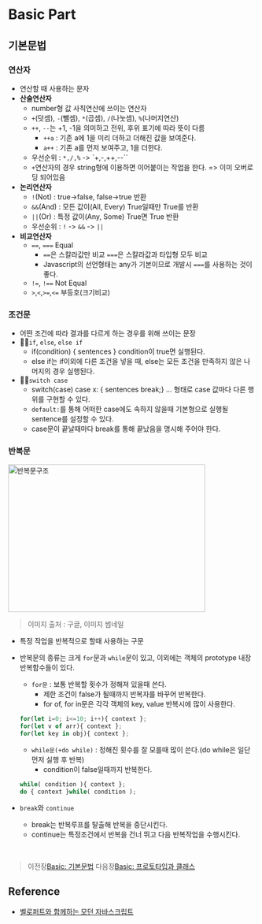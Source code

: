 # Basic Part

## 기본문법
<bt/>

### 연산자
- 연산할 때 사용하는 문자
- __산술연산자__
    - number형 값 사칙연산에 쓰이는 연산자
    - `+`(덧셈), `-`(뺄셈), `*`(곱셈), `/`(나눗셈), `%`(나머지연산)
    - `++`, `--`는 +1, -1을 의미하고 전위, 후위 표기에 따라 뜻이 다름
        - `++a` : 기존 a에 1을 미리 더하고 더해진 값을 보여준다.
        - `a++` : 기존 a를 먼저 보여주고, 1을 더한다.
    - 우선순위 : `*,/,%` -> `+,-,++,--``
    - `+`연산자의 경우 string형에 이용하면 이어붙이는 작업을 한다. => 이미 오버로딩 되어있음
- __논리연산자__
    - `!`(Not) : true->false, false->true 반환
    - `&&`(And) : 모든 값이(All, Every) True일때만 True를 반환
    - `||`(Or) : 특정 값이(Any, Some) True면 True 반환
    - 우선순위 : `!` -> `&&` -> `||`
- __비교연산자__
    - `==`, `===` Equal
        - `==`은 스칼라값만 비교 `===`은 스칼라값과 타입형 모두 비교
        - Javascript의 선언형태는 any가 기본이므로 개발시 `===`를 사용하는 것이 좋다.
    - `!=`, `!==` Not Equal
    - `>`,`<`,`>=`,`<=` 부등호(크기비교)

### 조건문
- 어떤 조건에 따라 결과를 다르게 하는 경우를 위해 쓰이는 문장
- ☝🏻`if`, `else`, `else if`
    - if(condition) { sentences } condition이 true면 실행된다.
    - else if는 if이외에 다른 조건을 넣을 때, else는 모든 조건을 만족하지 않은 나머지의 경우 실행된다.
- ✌🏻`switch case`
    - switch(case) case x: { sentences break;} ... 형태로 case 값마다 다른 행위를 구현할 수 있다.
    - `default:`를 통해 어떠한 case에도 속하지 않을때 기본형으로 실행될 sentence를 설정할 수 있다.
    - case문이 끝날때마다 break를 통해 끝났음을 명시해 주어야 한다.

### 반복문
<img src="https://t1.daumcdn.net/cfile/tistory/2344D93A582167802D" width="400" height="300" alt="반복문구조"></img></br> 
> 이미지 출처 : 구글, 이미지 썸네일
- 특정 작업을 반복적으로 할때 사용하는 구문
- 반복문의 종류는 크게 `for`문과 `while`문이 있고, 이외에는 객체의 prototype 내장 반복함수들이 있다.
    - `for문` : 보통 반복할 횟수가 정해져 있을때 쓴다.
        - 제한 조건이 false가 될때까지 반복자를 바꾸어 반복한다.
        - for of, for in문은 각각 객체의 key, value 반복시에 많이 사용한다.

    ```javascript
    for(let i=0; i<=10; i++){ context };
    for(let v of arr){ context };
    for(let key in obj){ context };
    ```
    - `while문(+do while)` : 정해진 횟수를 잘 모를때 많이 쓴다.(do while은 일단 먼저 실행 후 반복)
        - condition이 false일때까지 반복한다.

    ```javascript
    while( condition ){ context };
    do { context }while( condition );
    ```
- `break`와 `continue`
    - break는 반복루프를 탈출해 반복을 중단시킨다.
    - continue는 특정조건에서 반복을 건너 뛰고 다음 반복작업을 수행시킨다.
</br>

>   이전장[Basic: 기본문법](https://github.com/ss-won/Javascript/blob/master/Basic/basic3.md)
>   다음장[Basic: 프로토타입과 클래스](https://github.com/ss-won/Javascript/blob/master/Basic/basic4.md)

## Reference
- [벨로퍼트와 함께하는 모던 자바스크립트](https://learnjs.vlpt.us/)
